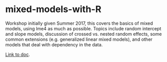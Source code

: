 # mixed-models-with-R

Workshop initially given Summer 2017, this covers the basics of mixed models, using <span class="pack">lme4</span> as much as possible.  Topics include random intercept and slope models, discussion of crossed vs. nested random effects, some common extensions (e.g. generalized linear mixed models), and other models that deal with dependency in the data.

[Link to doc](http://m-clark.github.io/workshops/mixed_models_r/).